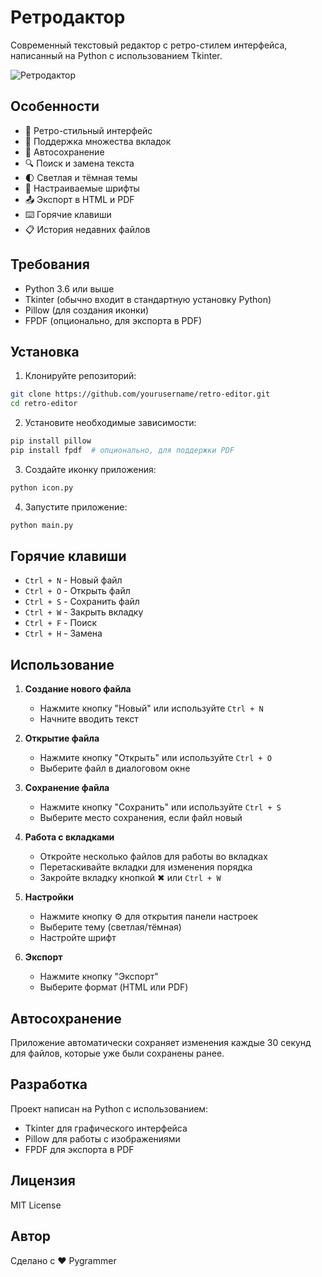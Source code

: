 # Ретродактор

Современный текстовый редактор с ретро-стилем интерфейса, написанный на Python с использованием Tkinter.

![Ретродактор](retro_editor.ico)

## Особенности

- 🎨 Ретро-стильный интерфейс
- 📑 Поддержка множества вкладок
- 💾 Автосохранение
- 🔍 Поиск и замена текста
- 🌓 Светлая и тёмная темы
- 📱 Настраиваемые шрифты
- 📤 Экспорт в HTML и PDF
- ⌨️ Горячие клавиши
- 📋 История недавних файлов

## Требования

- Python 3.6 или выше
- Tkinter (обычно входит в стандартную установку Python)
- Pillow (для создания иконки)
- FPDF (опционально, для экспорта в PDF)

## Установка

1. Клонируйте репозиторий:
```bash
git clone https://github.com/yourusername/retro-editor.git
cd retro-editor
```

2. Установите необходимые зависимости:
```bash
pip install pillow
pip install fpdf  # опционально, для поддержки PDF
```

3. Создайте иконку приложения:
```bash
python icon.py
```

4. Запустите приложение:
```bash
python main.py
```

## Горячие клавиши

- `Ctrl + N` - Новый файл
- `Ctrl + O` - Открыть файл
- `Ctrl + S` - Сохранить файл
- `Ctrl + W` - Закрыть вкладку
- `Ctrl + F` - Поиск
- `Ctrl + H` - Замена

## Использование

1. **Создание нового файла**
   - Нажмите кнопку "Новый" или используйте `Ctrl + N`
   - Начните вводить текст

2. **Открытие файла**
   - Нажмите кнопку "Открыть" или используйте `Ctrl + O`
   - Выберите файл в диалоговом окне

3. **Сохранение файла**
   - Нажмите кнопку "Сохранить" или используйте `Ctrl + S`
   - Выберите место сохранения, если файл новый

4. **Работа с вкладками**
   - Откройте несколько файлов для работы во вкладках
   - Перетаскивайте вкладки для изменения порядка
   - Закройте вкладку кнопкой ✖ или `Ctrl + W`

5. **Настройки**
   - Нажмите кнопку ⚙️ для открытия панели настроек
   - Выберите тему (светлая/тёмная)
   - Настройте шрифт

6. **Экспорт**
   - Нажмите кнопку "Экспорт"
   - Выберите формат (HTML или PDF)

## Автосохранение

Приложение автоматически сохраняет изменения каждые 30 секунд для файлов, которые уже были сохранены ранее.

## Разработка

Проект написан на Python с использованием:
- Tkinter для графического интерфейса
- Pillow для работы с изображениями
- FPDF для экспорта в PDF

## Лицензия

MIT License

## Автор

Сделано с ❤️ Pygrammer 

